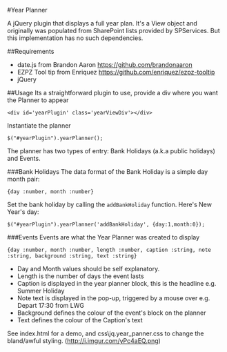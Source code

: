 #Year Planner

A jQuery plugin that displays a full year plan. It's a View object and originally was populated from SharePoint lists provided by SPServices. But this implementation has no such dependencies.

##Requirements

* date.js from Brandon Aaron https://github.com/brandonaaron
* EZPZ Tool tip from Enriquez https://github.com/enriquez/ezpz-tooltip
* jQuery

##Usage
Its a straightforward plugin to use, provide a div where you want the Planner to appear

`<div id='yearPlugin' class='yearViewDiv'></div>`

Instantiate the planner

`$("#yearPlugin").yearPlanner();`

The planner has two types of entry: Bank Holidays (a.k.a public holidays) and Events.

###Bank Holidays
The data format of the Bank Holiday is a simple day month pair:

`{day :number, month :number}`

Set the bank holiday by calling the `addBankHoliday` function. Here's New Year's day:

`$("#yearPlugin").yearPlanner('addBankHoliday', {day:1,month:0});`

###Events
Events are what the Year Planner was created to display

`{day :number, month :number, length :number, caption :string, note :string, background :string, text :string}`

* Day and Month values should be self explanatory.
* Length is the number of days the event lasts
* Caption is displayed in the year planner block, this is the headline e.g. Summer Holiday
* Note text is displayed in the pop-up, triggered by a mouse over e.g. Depart 17:30 from LWG
* Background defines the colour of the event's block on the planner
* Text defines the colour of the Caption's text

See index.html for a demo, and css\jq.year_panner.css to change the bland/awful styling.
(http://i.imgur.com/yPc4aEQ.png)
